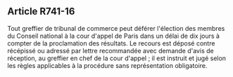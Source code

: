 Article R741-16
----
Tout greffier de tribunal de commerce peut déférer l'élection des membres du
Conseil national à la cour d'appel de Paris dans un délai de dix jours à compter
de la proclamation des résultats. Le recours est déposé contre récépissé ou
adressé par lettre recommandée avec demande d'avis de réception, au greffier en
chef de la cour d'appel ; il est instruit et jugé selon les règles applicables à
la procédure sans représentation obligatoire.
